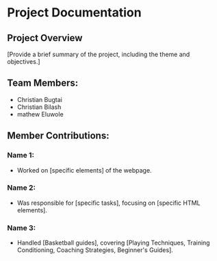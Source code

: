 # Project Documentation

## Project Overview

[Provide a brief summary of the project, including the theme and objectives.]

## Team Members:

-   Christian Bugtai
-   Christian Bilash
-   mathew Eluwole

## Member Contributions:

### Name 1:

-   Worked on [specific elements] of the webpage.

### Name 2:

-   Was responsible for [specific tasks], focusing on [specific HTML elements].

### Name 3:

-   Handled [Basketball guides], covering [Playing Techniques, Training Conditioning, Coaching Strategies, Beginner's Guides].

